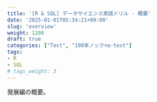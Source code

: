 ```yaml
---
title: '[R & SQL] データサイエンス実践ドリル - 概要'
date: '2025-01-01T05:34:21+09:00'
slug: 'overview'
weight: 1200
draft: true
categories: ["Test", "100本ノック+α-test"]
tags: 
- R
- SQL
# tags_weight: 3
---
```


発展編の概要。
